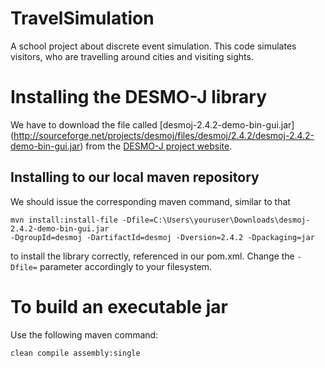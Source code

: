 # TravelSimulation
A school project about discrete event simulation. This code simulates visitors,
who are travelling around cities and visiting sights.

# Installing the DESMO-J library
We have to download the file called [desmoj-2.4.2-demo-bin-gui.jar]
(http://sourceforge.net/projects/desmoj/files/desmoj/2.4.2/desmoj-2.4.2-demo-bin-gui.jar) from the
[DESMO-J project website](http://sourceforge.net/).

## Installing to our local maven repository
We should issue the corresponding maven command, similar to that  
```
mvn install:install-file -Dfile=C:\Users\youruser\Downloads\desmoj-2.4.2-demo-bin-gui.jar
-DgroupId=desmoj -DartifactId=desmoj -Dversion=2.4.2 -Dpackaging=jar  
```  
to install the library correctly, referenced in our pom.xml.
Change the ```-Dfile=``` parameter accordingly to your filesystem.

# To build an executable jar
Use the following maven command:  
```
clean compile assembly:single
```